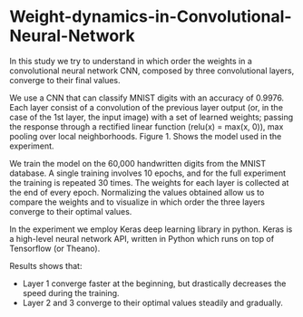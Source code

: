 # Weight-dynamics-in-Convolutional-Neural-Network

In this study we try to understand in which order the weights in a convolutional neural network CNN, composed by three convolutional layers, converge to their final values. 

We use a CNN that can classify MNIST digits with an accuracy of 0.9976. Each layer consist of a convolution of the previous layer output (or, in the case of the 1st layer, the input image) with a set of learned weights; passing the response through a rectified linear function (relu(x) = max(x, 0)), max pooling over local neighborhoods. Figure 1. Shows the model used in the experiment. 

We train the model on the 60,000 handwritten digits from the MNIST database. A single training involves 10 epochs, and for the full experiment the training is repeated 30 times. The weights for each layer is collected at the end of every epoch. Normalizing the values obtained allow us to compare the weights and to visualize in which order the three layers converge to their optimal values.

In the experiment we employ Keras deep learning library in python. Keras is a high-level neural network API, written in Python which runs on top of Tensorflow (or Theano).

Results shows that:

-	Layer 1 converge faster at the beginning, but drastically decreases the speed during the training.
-	Layer 2 and 3 converge to their optimal values steadily and gradually.  
